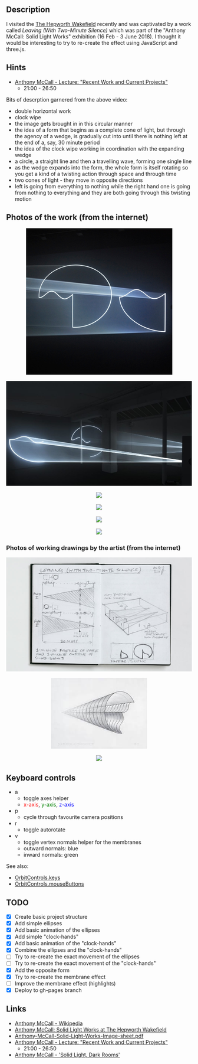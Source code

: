 ## Description

I visited the [The Hepworth Wakefield](https://hepworthwakefield.org/) recently and was captivated
by a work called _Leaving (With Two-Minute Silence)_ which was part of the "Anthony McCall: Solid Light Works" exhibition (16 Feb - 3 June 2018). I thought it would be interesting to try to re-create the effect using JavaScript and three.js.

## Hints

* [Anthony McCall - Lecture: "Recent Work and Current Projects"](https://www.youtube.com/watch?v=HvuqdpsmS-s)
    * 21:00 - 26:50

Bits of descrption garnered from the above video:    

* double horizontal work
* clock wipe
* the image gets brought in in this circular manner
* the idea of a form that begins as a complete cone of light, but through the agency of a wedge, is gradually cut into until there is nothing left at the end of a, say, 30 minute period
* the idea of the clock wipe working in coordination with the expanding wedge
* a circle, a straight line and then a travelling wave, forming one single line
* as the wedge expands into the form, the whole form is itself rotating so you get a kind of a twisting action through space and through time
* two cones of light - they move in opposite directions
* left is going from everything to nothing while the right hand one is going from nothing to everything and they are both going through this twisting motion

## Photos of the work (from the internet)

<p align="center">
  <img src="Images/54147-3.jpg">
</p>

<p align="center">
  <img src="Images/20161016063645-Anthony-McCall-Leaving-With-Two-Minute-Silence-2009-double-installation-with-sound-32-min-edition-of-3-Courtesy-Galerie-Martine-Aboucaya-Photo-Fran_ois-Doury9-1024x576.jpg">
</p>

<p align="center">
  <img src="Images/Anthony-McCall-Leaving-With-Two-Minute-Silence-2009-double-installation-with-sound-32-min-edition-of-3-Courtesy-Galerie-Martine-Aboucaya-Photo-François-Doury6-e1474556507991-1024x439.jpg">
</p>

<p align="center">
  <img src="Images/Anthony-McCall-Leaving-With-Two-Minute-Silence-2009-double-installation-with-sound-32-min-edition-of-3-Courtesy-Galerie-Martine-Aboucaya-Photo-François-Doury8-1024x683.jpg">
</p>

<p align="center">
  <img src="Images/Web-Anthony-McCall-Leaving-With-Two-Minute-Silence-2009-Photo-François-Doury2.jpg">
</p>

<p align="center">
  <img src="Images/Web-Anthony-McCall-Leaving-With-Two-Minute-Silence-2009-Photo-François-Doury3.jpg">
</p>

### Photos of working drawings by the artist (from the internet)

<p align="center">
  <img src="Images/1435064694_F_McCall.jpg">
</p>

<p align="center">
  <img src="Images/download.jpeg">
</p>

<p align="center">
  <img src="Images/Anthony-McCall-Leaving-With-Two-Minute-Silence-2006-8-Working-drawings-360-degree-turn-set-of-24-unique-works-Courtesy-Galerie-Martine-Aboucaya-Photo-François-Doury2-1024x683.jpg">
</p>

## Keyboard controls

* a
   * toggle axes helper
   * <font color="red">x-axis</font>, <font color="green">y-axis</font>, <font color="blue">z-axis</font>
* p
    * cycle through favourite camera positions
* r
    * toggle autorotate    
* v
  * toggle vertex normals helper for the membranes
  * outward normals: blue
  * inward normals: green

See also:

* [OrbitControls.keys](https://threejs.org/docs/index.html#examples/controls/OrbitControls.keys)
* [OrbitControls.mouseButtons](https://threejs.org/docs/index.html#examples/controls/OrbitControls.mouseButtons)

## TODO

* [x] Create basic project structure
* [x] Add simple ellipses
* [x] Add basic animation of the ellipses
* [x] Add simple "clock-hands"
* [x] Add basic animation of the "clock-hands"
* [x] Combine the ellipses and the "clock-hands"
* [ ] Try to re-create the exact movement of the ellipses
* [ ] Try to re-create the exact movement of the "clock-hands"
* [x] Add the opposite form
* [x] Try to re-create the membrane effect
* [ ] Improve the membrane effect (highlights)
* [x] Deploy to gh-pages branch

## Links

* [Anthony McCall - Wikipedia](https://en.wikipedia.org/wiki/Anthony_McCall)
* [Anthony McCall: Solid Light Works at The Hepworth Wakefield](https://www.youtube.com/watch?v=86rUPcMZ2dU)
* [Anthony-McCall-Solid-Light-Works-Image-sheet.pdf](https://s3-eu-west-1.amazonaws.com/hepworth-wakefield-live/wp-content/uploads/2017/11/08095925/Anthony-McCall-Solid-Light-Works-Image-sheet.pdf)
* [Anthony McCall - Lecture: "Recent Work and Current Projects"](https://www.youtube.com/watch?v=HvuqdpsmS-s)
    * 21:00 - 26:50
* [Anthony McCall - 'Solid Light, Dark Rooms'](https://www.youtube.com/watch?v=ufDO2EGtMmE)
